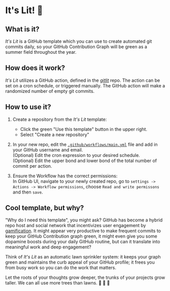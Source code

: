 # It's Lit! :evergreen_tree:

## What is it? 
*It's Lit* is a GitHub template which you can use to create automated git commits daily, so your GitHub Contribution Graph will be green as a summer field throughout the year. 


## How does it work? 
*It's Lit* utilizes a GitHub action, defined in the [*gitlit*](https://github.com/FredaXin/gitlit) repo. The action can be set on a cron schedule, or triggered manually. The GitHub action will make a randomized number of empty git commits.


## How to use it? 
1. Create a repository from the *It's Lit* template:
   - Click the green "Use this template" button in the upper right.
   - Select "Create a new repository"

2. In your new repo, edit the [`.github/workflows/main.yml`](./.github/workflows/main.yml) file and add in your GitHub username and email.  
(Optional) Edit the cron expression to your desired schedule.     
(Optional) Edit the upper bond and lower bond of the total number of commit per action.  

3. Ensure the Workflow has the correct permissions:  
In GitHub UI, navigate to your newly created repo, go to `settings -> Actions -> Workflow permissions`, choose `Read and write permissons` and then `save`. 


## Cool template, but why? 
"Why do I need this template", you might ask? GitHub has become a hybrid repo host and social network that incentivizes user engagement by [gamification](https://shesho.medium.com/why-gamification-is-broken-and-how-to-fix-it-f12987840eb7). It might appear very productive to make frequent commits to keep your GitHub Contribution graph green, it might even give you some dopamine boosts during your daily GitHub routine, but can it translate into meaningful work and deep engagement? 

Think of *It's Lit* as an automatic lawn sprinkler system: it keeps your graph green and maintains the curb appeal of your GitHub profile; it frees you from busy work so you can do the work that matters.

Let the roots of your thoughts grow deeper, the trunks of your projects grow taller. We can all use more trees than lawns. :evergreen_tree: :evergreen_tree: :evergreen_tree: